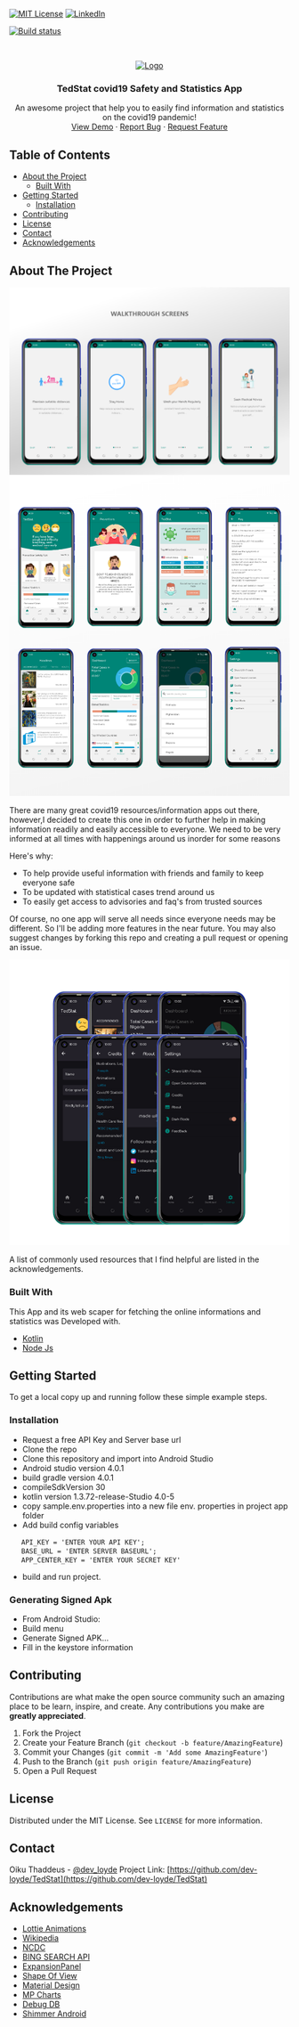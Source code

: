 
<!-- PROJECT SHIELDS -->
<!--
*** I'm using markdown "reference style" links for readability.
*** Reference links are enclosed in brackets [ ] instead of parentheses ( ).
*** See the bottom of this document for the declaration of the reference variables
*** for contributors-url, forks-url, etc. This is an optional, concise syntax you may use.
*** https://www.markdownguide.org/basic-syntax/#reference-style-links
-->
[![MIT License][license-shield]][license-url]
[![LinkedIn][linkedin-shield]][linkedin-url]

[![Build status](https://build.appcenter.ms/v0.1/apps/cda7635f-622f-499d-9bb4-61a0ce93bfa9/branches/appcenter/badge)](https://appcenter.ms)


<!-- PROJECT LOGO -->
<br />
<p align="center">
  <a href="https://github.com/dev-loyde/TedStat">
    <img src="https://github.com/dev-loyde/TedStat/blob/master/app/src/main/res/drawable/launch_logo.png" alt="Logo" width="80" height="80">
  </a>

  <h3 align="center">TedStat covid19 Safety and Statistics App</h3>

  <p align="center">
    An awesome project that help you to easily find information and statistics on the covid19 pandemic!
    <br />
    <a href="https://install.appcenter.ms/users/dev_loyde/apps/tedstat/distribution_groups/public_release">View Demo</a>
    ·
    <a href="https://github.com/dev-loyde/TedStat/issues">Report Bug</a>
    ·
    <a href="https://github.com/dev-loyde/TedStat/issues">Request Feature</a>
  </p>
</p>



<!-- TABLE OF CONTENTS -->
## Table of Contents

* [About the Project](#about-the-project)
  * [Built With](#built-with)
* [Getting Started](#getting-started)
  * [Installation](#installation)
* [Contributing](#contributing)
* [License](#license)
* [Contact](#contact)
* [Acknowledgements](#acknowledgements)



<!-- ABOUT THE PROJECT -->
## About The Project

![App Walthrough Screen Shot][product-walkthrough]
![App Screen Shot][product-screenshot]

There are many great covid19 resources/information apps out there, however,I decided to create this one in order to further help in making information readily and easily accessible to everyone.
We need to be very informed at all times with happenings around us inorder for some reasons

Here's why:
* To help provide useful information with friends and family to keep everyone safe
* To be updated with statistical cases trend around us
* To easily get access to advisories and faq's from trusted sources

Of course, no one app will serve all needs since everyone needs may be different. So I'll be adding more features in the near future. You may also suggest changes by forking this repo and creating a pull request or opening an issue.

![App Screen Shot][product-dark]

A list of commonly used resources that I find helpful are listed in the acknowledgements.

### Built With
This App and its web scaper for fetching the online informations and statistics was Developed with.
* [Kotlin](https://kotlinlang.org)
* [Node Js](https://nodejs.org)


<!-- GETTING STARTED -->
## Getting Started

To get a local copy up and running follow these simple example steps.

### Installation
- Request a free API Key and Server base url
- Clone the repo
- Clone this repository and import into Android Studio
- Android studio version 4.0.1
- build gradle version 4.0.1
- compileSdkVersion 30
- kotlin version 1.3.72-release-Studio 4.0-5
- copy sample.env.properties into a new file env.     properties in project app folder
- Add build config variables
```JS
   API_KEY = 'ENTER YOUR API KEY';
   BASE_URL = 'ENTER SERVER BASEURL';
   APP_CENTER_KEY = 'ENTER YOUR SECRET KEY'
```
- build and run project.

### Generating Signed Apk 
- From Android Studio:
- Build menu
- Generate Signed APK...
- Fill in the keystore information 


<!-- CONTRIBUTING -->
## Contributing

Contributions are what make the open source community such an amazing place to be learn, inspire, and create. Any contributions you make are **greatly appreciated**.

1. Fork the Project
2. Create your Feature Branch (`git checkout -b feature/AmazingFeature`)
3. Commit your Changes (`git commit -m 'Add some AmazingFeature'`)
4. Push to the Branch (`git push origin feature/AmazingFeature`)
5. Open a Pull Request



<!-- LICENSE -->
## License

Distributed under the MIT License. See `LICENSE` for more information.



<!-- CONTACT -->
## Contact

Oiku Thaddeus - [@dev_loyde](https://twitter.com/dev_loyde) 
Project Link: [https://github.com/dev-loyde/TedStat](https://github.com/dev-loyde/TedStat)



<!-- ACKNOWLEDGEMENTS -->
## Acknowledgements
* [Lottie Animations](https://lottiefiles.com)
* [Wikipedia](https://en.wikipedia.org/wiki/Template:COVID-19_pandemic_data)
* [NCDC](https://covid19.ncdc.gov.ng)
* [BING SEARCH API](https://azure.microsoft.com/en-us/services/cognitive-services/bing-web-search-api/)
* [ExpansionPanel](https://github.com/florent37/ExpansionPanel)
* [Shape Of View](https://github.com/florent37/ShapeOfView)
* [Material Design](https://pages.github.com)
* [MP Charts](https://github.com/PhilJay/MPAndroidChart)
* [Debug DB](https://github.com/amitshekhariitbhu/Android-Debug-Database)
* [Shimmer Android](https://github.com/facebook/shimmer-android)



<!-- MARKDOWN LINKS & IMAGES -->
<!-- https://www.markdownguide.org/basic-syntax/#reference-style-links -->
[contributors-shield]: https://img.shields.io/github/contributors/othneildrew/Best-README-Template.svg?style=flat-square
[contributors-url]: https://github.com/othneildrew/Best-README-Template/graphs/contributors
[forks-shield]: https://img.shields.io/github/forks/othneildrew/Best-README-Template.svg?style=flat-square
[forks-url]: https://github.com/othneildrew/Best-README-Template/network/members
[stars-shield]: https://img.shields.io/github/stars/othneildrew/Best-README-Template.svg?style=flat-square
[stars-url]: https://github.com/othneildrew/Best-README-Template/stargazers
[issues-shield]: https://img.shields.io/github/issues/othneildrew/Best-README-Template.svg?style=flat-square
[issues-url]: https://github.com/othneildrew/Best-README-Template/issues
[license-shield]: https://img.shields.io/github/license/othneildrew/Best-README-Template.svg?style=flat-square
[license-url]: https://github.com/othneildrew/Best-README-Template/blob/master/LICENSE.txt
[linkedin-shield]: https://img.shields.io/badge/-LinkedIn-black.svg?style=flat-square&logo=linkedin&colorB=555
[linkedin-url]: www.linkedin.com/in/thaddeus-oseghale
<!-- [product-screenshot]: https://github.com/dev-loyde/TedStat/blob/master/screenshots/ted-stat-screenshot.png -->
[product-screenshot]: screenshots/ted-stat-screenshot.png
[product-walkthrough]: screenshots/ted-stat-walkthrough.png
[product-dark]: screenshots/ted-stat-showcase-dark.png